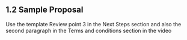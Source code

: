 ## 1.2 Sample Proposal

Use the template Review point 3 in the Next Steps section and also the
second paragraph in the Terms and conditions section in the video

